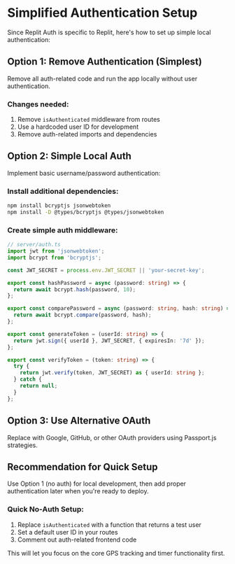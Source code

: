 # Simplified Authentication Setup

Since Replit Auth is specific to Replit, here's how to set up simple local authentication:

## Option 1: Remove Authentication (Simplest)
Remove all auth-related code and run the app locally without user authentication.

### Changes needed:
1. Remove `isAuthenticated` middleware from routes
2. Use a hardcoded user ID for development
3. Remove auth-related imports and dependencies

## Option 2: Simple Local Auth
Implement basic username/password authentication:

### Install additional dependencies:
```bash
npm install bcryptjs jsonwebtoken
npm install -D @types/bcryptjs @types/jsonwebtoken
```

### Create simple auth middleware:
```typescript
// server/auth.ts
import jwt from 'jsonwebtoken';
import bcrypt from 'bcryptjs';

const JWT_SECRET = process.env.JWT_SECRET || 'your-secret-key';

export const hashPassword = async (password: string) => {
  return await bcrypt.hash(password, 10);
};

export const comparePassword = async (password: string, hash: string) => {
  return await bcrypt.compare(password, hash);
};

export const generateToken = (userId: string) => {
  return jwt.sign({ userId }, JWT_SECRET, { expiresIn: '7d' });
};

export const verifyToken = (token: string) => {
  try {
    return jwt.verify(token, JWT_SECRET) as { userId: string };
  } catch {
    return null;
  }
};
```

## Option 3: Use Alternative OAuth
Replace with Google, GitHub, or other OAuth providers using Passport.js strategies.

## Recommendation for Quick Setup
Use Option 1 (no auth) for local development, then add proper authentication later when you're ready to deploy.

### Quick No-Auth Setup:
1. Replace `isAuthenticated` with a function that returns a test user
2. Set a default user ID in your routes
3. Comment out auth-related frontend code

This will let you focus on the core GPS tracking and timer functionality first.